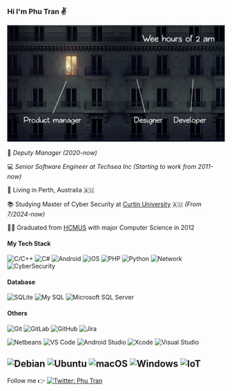 ### Hi I'm Phu Tran :v:

![Phu Tran](https://github.com/phutran-se/phutran-se/blob/main/cover.jpg "Phu Tran")

:office: _Deputy Manager (2020-now)_

:computer: _Senior Software Engineer at Techsea Inc (Starting to work from 2011-now)_ 

:seedling: Living in Perth, Australia :australia:

:books: Studying Master of Cyber Security at [Curtin University](https://www.curtin.edu.au/) :australia: _(From 7/2024-now)_

:man_student: Graduated from [HCMUS](https://en.hcmus.edu.vn) with major Computer Science in 2012

#### My Tech Stack

![C/C++](https://img.shields.io/badge/-C%2FC%2B%2B-blue?style=flat-square&logo=c%2B%2B&logoColor=ffffff)
![C#](http://img.shields.io/badge/-CSharp-6DB33F?style=flat-square&logo=c%20sharp&logoColor=ffffff)
![Android](http://img.shields.io/badge/-Android-3DDC84?style=flat-square&logo=android&logoColor=ffffff)
![iOS](http://img.shields.io/badge/-iOS-1565c0?style=flat-square&logo=apple)
![PHP](http://img.shields.io/badge/-PHP-269539?style=flat-square&logo=php&logoColor=ffffff)
![Python](http://img.shields.io/badge/-Python-2088FF?style=flat-square&logo=python&logoColor=ffffff)
![Network](http://img.shields.io/badge/-Network-0075A8?style=flat-square&logo=Proteus&logoColor=ffffff)
![CyberSecurity](https://img.shields.io/badge/-CyberSec-1?style=flat-square&logo=F-Secure&logoColor=fff&color=D2691E)

#### Database
![SQLite](https://img.shields.io/badge/-SQLite-336791?style=flat-square&logo=sqlite)
![My SQL](http://img.shields.io/badge/-MySQL-DD0031?style=flat-square&logo=mysql)
![Microsoft SQL Server](http://img.shields.io/badge/-MS%20SQL%20Server-2088FF?style=flat-square&logo=microsoft-sql-server&logoColor=ffffff)

#### Others
![Git](https://img.shields.io/badge/-Git-%23F05032?style=flat-square&logo=git&logoColor=%23ffffff)
![GitLab](https://img.shields.io/badge/-GitLab-FCA121?style=flat-square&logo=gitlab)
![GitHub](https://img.shields.io/badge/-GitHub-181717?style=flat-square&logo=github)
![Jira](https://img.shields.io/badge/-Jira-051124?style=flat-square&logo=jira&color=1E90FF)

![Netbeans](http://img.shields.io/badge/-Netbeans-7991c1?style=flat-square&logo=intellij-idea&logoColor=ffffff)
![VS Code](http://img.shields.io/badge/-VS%20Code-007ACC?style=flat-square&logo=visual-studio-code&logoColor=ffffff)
![Android Studio](http://img.shields.io/badge/-Android%20Studio-3DDC84?style=flat-square&logo=android-studio&logoColor=ffffff)
![Xcode](http://img.shields.io/badge/-Xcode-61afef?style=flat-square&logo=xcode&logoColor=ffffff)
![Visual Studio](http://img.shields.io/badge/-Visual%20Studio-7b60b9?style=flat-square&logo=visual-studio&logoColor=ffffff)

![Debian](http://img.shields.io/badge/-Debian-3DDC84?style=flat-square&logo=debian&logoColor=ffffff)
![Ubuntu](http://img.shields.io/badge/-Ubuntu-A81D33?style=flat-square&logo=ubuntu&logoColor=ffffff)
![macOS](http://img.shields.io/badge/-macOS-181717?style=flat-square&logo=apple&logoColor=ffffff)
![Windows](http://img.shields.io/badge/-Windows-0078D6?style=flat-square&logo=windows&logoColor=ffffff)
![IoT](http://img.shields.io/badge/-IoT-6DB33F?style=flat-square&logo=iot&logoColor=ffffff)
---
Follow me :point_right: [![Twitter: Phu Tran](https://img.shields.io/twitter/follow/phutran_se?style=social)](https://twitter.com/phutran_se)
